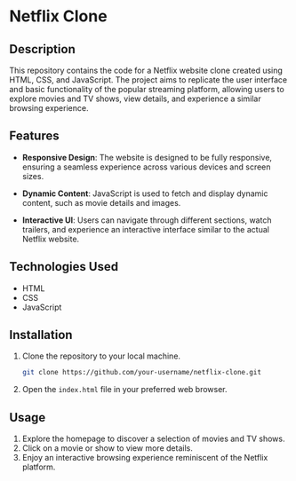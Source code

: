 # Netflix Clone

## Description

This repository contains the code for a Netflix website clone created using HTML, CSS, and JavaScript. The project aims to replicate the user interface and basic functionality of the popular streaming platform, allowing users to explore movies and TV shows, view details, and experience a similar browsing experience.

## Features

- **Responsive Design**: The website is designed to be fully responsive, ensuring a seamless experience across various devices and screen sizes.

- **Dynamic Content**: JavaScript is used to fetch and display dynamic content, such as movie details and images.

- **Interactive UI**: Users can navigate through different sections, watch trailers, and experience an interactive interface similar to the actual Netflix website.

## Technologies Used

- HTML
- CSS
- JavaScript

## Installation

1. Clone the repository to your local machine.

   ```bash
   git clone https://github.com/your-username/netflix-clone.git
   ```

2. Open the `index.html` file in your preferred web browser.

## Usage

1. Explore the homepage to discover a selection of movies and TV shows.
2. Click on a movie or show to view more details.
3. Enjoy an interactive browsing experience reminiscent of the Netflix platform.
